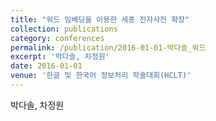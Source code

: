 ```yaml
---
title: "워드 임베딩을 이용한 세종 전자사전 확장"
collection: publications
category: conferences
permalink: /publication/2016-01-01-박다솔_워드
excerpt: '박다솔, 차정원'
date: 2016-01-01
venue: '한글 및 한국어 정보처리 학술대회(HCLT)'
---
```

박다솔, 차정원
